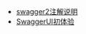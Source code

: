 <!-- docs/_sidebar.md -->

- [swagger2注解说明](/JAVA/Swagger/doc/swagger2注解说明.md)
- [SwaggerUI初体验](/JAVA/Swagger/doc/SwaggerUI初体验.md)
